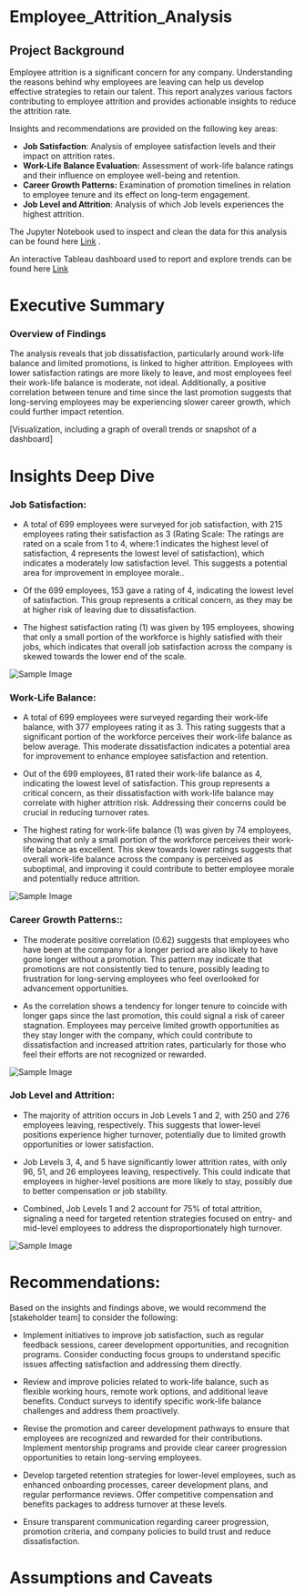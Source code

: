 # Employee_Attrition_Analysis


## Project Background
Employee attrition is a significant concern for any company. Understanding the reasons behind why employees are leaving can help us develop effective strategies to retain our talent. This report analyzes various factors contributing to employee attrition and provides actionable insights to reduce the attrition rate.


Insights and recommendations are provided on the following key areas:

- **Job Satisfaction**:  Analysis of employee satisfaction levels and their impact on attrition rates.
- **Work-Life Balance Evaluation:**  Assessment of work-life balance ratings and their influence on employee well-being and retention.
- **Career Growth Patterns:**  Examination of promotion timelines in relation to employee tenure and its effect on long-term engagement.
- **Job Level and Attrition**: Analysis of which Job levels experiences the highest attrition.


The Jupyter Notebook used to inspect and clean the data for this analysis can be found here [Link](https://github.com/melizadsilva/Employee_Attrition_Analysis/blob/main/EmpAttrition.ipynb)
.

An interactive Tableau dashboard used to report and explore trends can be found here [Link](https://public.tableau.com/app/profile/meliza.d.silva/viz/EmployeeAttritionDashboard_17199971711560/Dashboard2?publish=yes)


# Executive Summary

### Overview of Findings

The analysis reveals that job dissatisfaction, particularly around work-life balance and limited promotions, is linked to higher attrition. Employees with lower satisfaction ratings are more likely to leave, and most employees feel their work-life balance is moderate, not ideal. Additionally, a positive correlation between tenure and time since the last promotion suggests that long-serving employees may be experiencing slower career growth, which could further impact retention.

[Visualization, including a graph of overall trends or snapshot of a dashboard]



# Insights Deep Dive
### Job Satisfaction:

*  A total of 699 employees were surveyed for job satisfaction, with 215 employees rating their satisfaction as 3 (Rating Scale: The ratings are rated on a scale from 1 to 4, where:1 indicates the highest level of satisfaction, 4 represents the lowest level of satisfaction), which indicates a moderately low satisfaction level. This suggests a potential area for improvement in employee morale..
  
*  Of the 699 employees, 153 gave a rating of 4, indicating the lowest level of satisfaction. This group represents a critical concern, as they may be at higher risk of leaving due to dissatisfaction.
  
*  The highest satisfaction rating (1) was given by 195 employees, showing that only a small portion of the workforce is highly satisfied with their jobs, which indicates that overall job satisfaction across the company is skewed towards the lower end of the scale.
  
![Sample Image](job_rating.png)



### Work-Life Balance:

* A total of 699 employees were surveyed regarding their work-life balance, with 377 employees rating it as 3. This rating suggests that a significant portion of the workforce perceives their work-life balance as below average. This moderate dissatisfaction indicates a potential area for improvement to enhance employee satisfaction and retention.
  
* Out of the 699 employees, 81 rated their work-life balance as 4, indicating the lowest level of satisfaction. This group represents a critical concern, as their dissatisfaction with work-life balance may correlate with higher attrition risk. Addressing their concerns could be crucial in reducing turnover rates.
  
* The highest rating for work-life balance (1) was given by 74 employees, showing that only a small portion of the workforce perceives their work-life balance as excellent. This skew towards lower ratings suggests that overall work-life balance across the company is perceived as suboptimal, and improving it could contribute to better employee morale and potentially reduce attrition.
  

![Sample Image](work_life_rating.png)


### Career Growth Patterns::

* The moderate positive correlation (0.62) suggests that employees who have been at the company for a longer period are also likely to have gone longer without a promotion. This pattern may indicate that promotions are not consistently tied to tenure, possibly leading to frustration for long-serving employees who feel overlooked for advancement opportunities.
  
* As the correlation shows a tendency for longer tenure to coincide with longer gaps since the last promotion, this could signal a risk of career stagnation. Employees may perceive limited growth opportunities as they stay longer with the company, which could contribute to dissatisfaction and increased attrition rates, particularly for those who feel their efforts are not recognized or rewarded.

![Sample Image](promotion.png)


### Job Level and Attrition:

* The majority of attrition occurs in Job Levels 1 and 2, with 250 and 276 employees leaving, respectively. This suggests that lower-level positions experience higher turnover, potentially due to limited growth opportunities or lower satisfaction.
  
* Job Levels 3, 4, and 5 have significantly lower attrition rates, with only 96, 51, and 26 employees leaving, respectively. This could indicate that employees in higher-level positions are more likely to stay, possibly due to better compensation or job stability.
  
*  Combined, Job Levels 1 and 2 account for 75% of total attrition, signaling a need for targeted retention strategies focused on entry- and mid-level employees to address the disproportionately high turnover.

![Sample Image](job_level.png)



# Recommendations:

Based on the insights and findings above, we would recommend the [stakeholder team] to consider the following: 

*  Implement initiatives to improve job satisfaction, such as regular feedback sessions, career development opportunities, and recognition programs. Consider conducting focus groups to understand specific issues affecting satisfaction and addressing them directly.
  
* Review and improve policies related to work-life balance, such as flexible working hours, remote work options, and additional leave benefits. Conduct surveys to identify specific work-life balance challenges and address them proactively.
  
* Revise the promotion and career development pathways to ensure that employees are recognized and rewarded for their contributions. Implement mentorship programs and provide clear career progression opportunities to retain long-serving employees.
  
* Develop targeted retention strategies for lower-level employees, such as enhanced onboarding processes, career development plans, and regular performance reviews. Offer competitive compensation and benefits packages to address turnover at these levels.
  
* Ensure transparent communication regarding career progression, promotion criteria, and company policies to build trust and reduce dissatisfaction.

# Assumptions and Caveats


